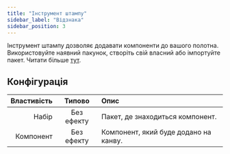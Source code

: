 ```yaml
---
title: "Інструмент штампу"
sidebar_label: "Відзнака"
sidebar_position: 3
---
```


Інструмент штампу дозволяє додавати компоненти до вашого полотна. Використовуйте наявний пакунок, створіть свій власний або імпортуйте пакет. Читати більше [тут](../pack).

## Конфігурація

| Властивість |   Типово   | Опис                                  |
| -----------:|:----------:|:------------------------------------- |
|       Набір | Без ефекту | Пакет, де знаходиться компонент.      |
|   Компонент | Без ефекту | Компонент, який буде додано на канву. |
